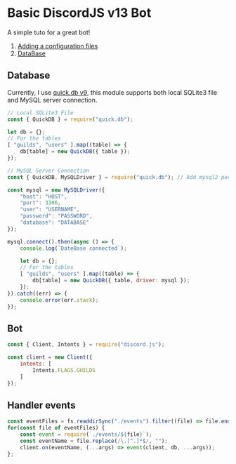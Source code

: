 # Basic DiscordJS v13 Bot
A simple tuto for a great bot!

1. [Adding a configuration files](https://github.com/Gamatek/basic-djs13-bot/blob/main/config.md)
2. [DataBase](https://github.com/Gamatek/basic-djs13-bot/blob/main/db.md)


## Database
Currently, I use [quick.db v9](https://github.com/plexidev/quick.db/tree/9.1.6), this module supports both local SQLite3 file and MySQL server connection.
```js
// Local SQLite3 File
const { QuickDB } = require("quick.db");

let db = {};
// For the tables
[ "guilds", "users" ].map((table) => {
    db[table] = new QuickDB({ table });
});

// MySQL Server Connection
const { QuickDB, MySQLDriver } = require("quick.db"); // Add mysql2 package for MySqlDriver: npm i mysql2

const mysql = new MySQLDriver({
    "host": "HOST",
    "port": 3306,
    "user": "USERNAME",
    "password": "PASSWORD",
    "database": "DATABASE"
});

mysql.connect().then(async () => {
    console.log(`DateBase connected`);

    let db = {};
    // For the tables
    [ "guilds", "users" ].map((table) => {
        db[table] = new QuickDB({ table, driver: mysql });
    });
}).catch((err) => {
    console.error(err.stack);
});
```

## Bot
```js
const { Client, Intents } = require("discord.js");

const client = new Client({
    intents: [
        Intents.FLAGS.GUILDS
    ]
});
```

## Handler events
```js
const eventFiles = fs.readdirSync("./events").filter((file) => file.endsWith(".js") || fs.statSync(`./events/${file}`).isDirectory());
for(const file of eventFiles) {
    const event = require(`./events/${file}`);
    const eventName = file.replace(/\.[^.]*$/, "");
    client.on(eventName, (...args) => event(client, db, ...args));
};
```
